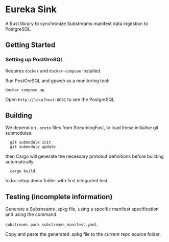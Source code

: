 # Eureka Sink
A Rust library to synchronize Substreams manifest data ingestion to PostgreSQL.

## Getting Started

### Setting up PostGreSQL

Requires `docker` and `docker-compose` installed.

Run PostGreSQL and gpweb as a monitoring tool:
```
docker compose up
```
Open `http://localhost:8081` to see the PostgreSQL

## Building
We depend on `.proto` files from StreamingFast, to load these initialise git submodules:
```
  git submodule init
  git submodule update
```
then Cargo will generate the necessary protobuf definitions before building automatically
```
  cargo build
```

todo: setup demo folder with first integrated test
## Testing (incomplete information)
Generate a Substreams .spkg file, using a specific manifest specification and using the command

`substreams pack substreams_manifest.yaml`.

Copy and paste the generated .spkg file to the current repo source folder.
